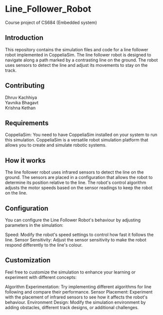 # Line_Follower_Robot
Course project of CS684 (Embedded system)
 
## Introduction
This repository contains the simulation files and code for a line follower robot implemented in CoppeliaSim. The line follower robot is designed to navigate along a path marked by a contrasting line on the ground. The robot uses sensors to detect the line and adjust its movements to stay on the track.

## Contributing

Dhruv Kachhiya  
Yavnika Bhagavt  
Krishna Kethan

## Requirements

CoppeliaSim: You need to have CoppeliaSim installed on your system to run this simulation. CoppeliaSim is a versatile robot simulation platform that allows you to create and simulate robotic systems.

## How it works

The line follower robot uses infrared sensors to detect the line on the ground. The sensors are placed in a configuration that allows the robot to determine its position relative to the line. The robot's control algorithm adjusts the motor speeds based on the sensor readings to keep the robot on the line.

## Configuration
You can configure the Line Follower Robot's behaviour by adjusting parameters in the simulation:

Speed: Modify the robot's speed settings to control how fast it follows the line.
Sensor Sensitivity: Adjust the sensor sensitivity to make the robot respond differently to the line's colour.

## Customization
Feel free to customize the simulation to enhance your learning or experiment with different concepts:

Algorithm Experimentation: Try implementing different algorithms for line following and compare their performance.
Sensor Placement: Experiment with the placement of infrared sensors to see how it affects the robot's behaviour.
Environment Design: Modify the simulation environment by adding obstacles, different track designs, or additional challenges.

